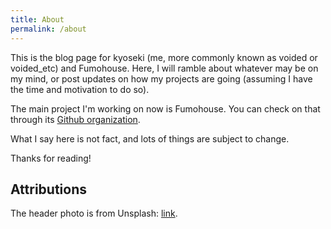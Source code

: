 ```yaml
---
title: About
permalink: /about
---
```


This is the blog page for kyoseki (me, more commonly known as voided or voided_etc) and Fumohouse.
Here, I will ramble about whatever may be on my mind, or post updates on how my projects are going
(assuming I have the time and motivation to do so).

The main project I'm working on now is Fumohouse.
You can check on that through its [Github organization](https://github.com/Fumohouse).

What I say here is not fact, and lots of things are subject to change.

Thanks for reading!

## Attributions

The header photo is from Unsplash: [link](https://unsplash.com/photos/67t2GJcD5PI).
